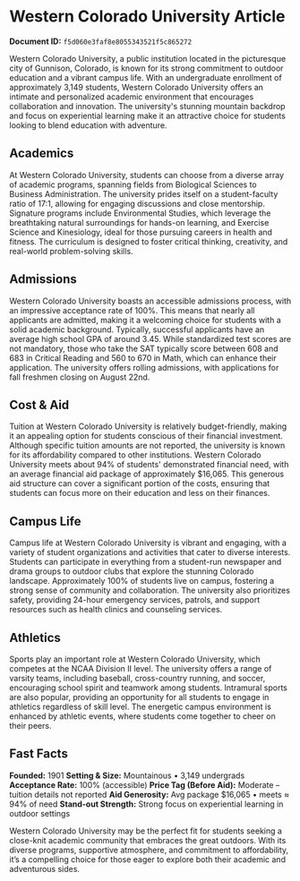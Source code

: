 # Western Colorado University Article

**Document ID:** `f5d060e3faf8e8055343521f5c865272`

Western Colorado University, a public institution located in the picturesque city of Gunnison, Colorado, is known for its strong commitment to outdoor education and a vibrant campus life. With an undergraduate enrollment of approximately 3,149 students, Western Colorado University offers an intimate and personalized academic environment that encourages collaboration and innovation. The university's stunning mountain backdrop and focus on experiential learning make it an attractive choice for students looking to blend education with adventure.

## Academics
At Western Colorado University, students can choose from a diverse array of academic programs, spanning fields from Biological Sciences to Business Administration. The university prides itself on a student-faculty ratio of 17:1, allowing for engaging discussions and close mentorship. Signature programs include Environmental Studies, which leverage the breathtaking natural surroundings for hands-on learning, and Exercise Science and Kinesiology, ideal for those pursuing careers in health and fitness. The curriculum is designed to foster critical thinking, creativity, and real-world problem-solving skills.

## Admissions
Western Colorado University boasts an accessible admissions process, with an impressive acceptance rate of 100%. This means that nearly all applicants are admitted, making it a welcoming choice for students with a solid academic background. Typically, successful applicants have an average high school GPA of around 3.45. While standardized test scores are not mandatory, those who take the SAT typically score between 608 and 683 in Critical Reading and 560 to 670 in Math, which can enhance their application. The university offers rolling admissions, with applications for fall freshmen closing on August 22nd.

## Cost & Aid
Tuition at Western Colorado University is relatively budget-friendly, making it an appealing option for students conscious of their financial investment. Although specific tuition amounts are not reported, the university is known for its affordability compared to other institutions. Western Colorado University meets about 94% of students' demonstrated financial need, with an average financial aid package of approximately $16,065. This generous aid structure can cover a significant portion of the costs, ensuring that students can focus more on their education and less on their finances.

## Campus Life
Campus life at Western Colorado University is vibrant and engaging, with a variety of student organizations and activities that cater to diverse interests. Students can participate in everything from a student-run newspaper and drama groups to outdoor clubs that explore the stunning Colorado landscape. Approximately 100% of students live on campus, fostering a strong sense of community and collaboration. The university also prioritizes safety, providing 24-hour emergency services, patrols, and support resources such as health clinics and counseling services.

## Athletics
Sports play an important role at Western Colorado University, which competes at the NCAA Division II level. The university offers a range of varsity teams, including baseball, cross-country running, and soccer, encouraging school spirit and teamwork among students. Intramural sports are also popular, providing an opportunity for all students to engage in athletics regardless of skill level. The energetic campus environment is enhanced by athletic events, where students come together to cheer on their peers.

## Fast Facts
**Founded:** 1901
**Setting & Size:** Mountainous • 3,149 undergrads
**Acceptance Rate:** 100% (accessible)
**Price Tag (Before Aid):** Moderate – tuition details not reported
**Aid Generosity:** Avg package $16,065 • meets ≈ 94% of need
**Stand-out Strength:** Strong focus on experiential learning in outdoor settings

Western Colorado University may be the perfect fit for students seeking a close-knit academic community that embraces the great outdoors. With its diverse programs, supportive atmosphere, and commitment to affordability, it’s a compelling choice for those eager to explore both their academic and adventurous sides.
